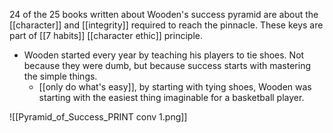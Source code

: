 24 of the 25 books written about Wooden's success pyramid are about the [[character]] and [[integrity]] required to reach the pinnacle. These keys are part of [[7 habits]] [[character ethic]] principle.  
- Wooden started every year by teaching his players to tie shoes. Not because they were dumb, but because success starts with mastering the simple things. 
	- [[only do what's easy]], by starting with tying shoes, Wooden was starting with the easiest thing imaginable for a basketball player.


![[Pyramid_of_Success_PRINT conv 1.png]]
